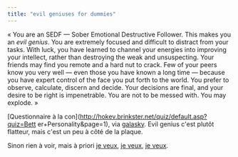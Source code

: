 ```yaml
---
title: "evil geniuses for dummies"
---
```


« You are an SEDF — Sober Emotional Destructive Follower. This makes you an
_evil genius_. You are extremely focused and difficult to distract from your
tasks. With luck, you have learned to channel your energies into improving
your intellect, rather than destroying the weak and unsuspecting. Your friends
may find you remote and a hard nut to crack. Few of your peers know you very
well — even those you have known a long time — because you have expert control
of the face you put forth to the world. You prefer to observe, calculate,
discern and decide. Your decisions are final, and your desire to be right is
impenetrable. You are not to be messed with. You may explode. »

[Questionnaire à la con](http://hokev.brinkster.net/quiz/default.asp?quiz=Bett
er+Personality&page=1), via
[galasky](http://galaxy.menfin.net/archives/000442.html). Evil genius c'est
plutôt flatteur, mais c'est un peu à côté de la plaque.

Sinon rien à voir, mais à priori [je
veux](http://www.engadget.com/entry/8424310331131743/), [je
veux](http://www.thinksecret.com/news/newipods.html), [je
veux](http://www.thinksecret.com/news/newipods2.html).

